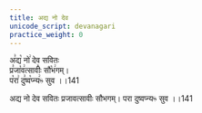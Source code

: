 ```yaml
---
title: अद्य नो देव
unicode_script: devanagari
practice_weight: 0
---
```


अ꣣द्य꣡ नो꣢ देव सवितः  
प्र꣣जा꣡व꣢त्सावीः꣣ सौ꣡भ꣢गम्।  
प꣡रा꣢ दु꣣ष्व꣡प्न्य꣢ᳱ सुव ।।141

अद्य नो देव सवितः प्रजावत्सावीः सौभगम्। परा दुष्वप्न्यᳱ सुव ।।141
